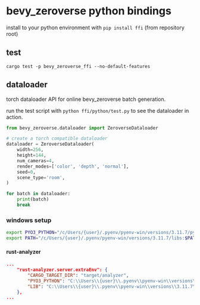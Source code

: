 # bevy_zeroverse python bindings

install to your python environment with `pip install ffi` (from repository root)


## test

`cargo test -p bevy_zeroverse_ffi --no-default-features`


## dataloader

torch dataloader API for online bevy_zeroverse batch generation.

run the test script with `python ffi/python/test.py` to see the dataloader in action.

```python
from bevy_zeroverse.dataloader import ZeroverseDataloader

# create a torch compatible dataloader
dataloader = ZeroverseDataloader(
    width=256,
    height=144,
    num_cameras=4,
    render_modes=['color', 'depth', 'normal'],
    seed=0,
    scene_type='room',
)

for batch in dataloader:
    print(batch)
    break

```


<!-- ### macos setup -->

<!-- ```bash
LIBTORCH_PATH=$(python3 -c "import site; print(site.getsitepackages()[0] + '/torch/lib')")
export DYLD_LIBRARY_PATH=$LIBTORCH_PATH:$DYLD_LIBRARY_PATH
``` -->


### windows setup

```bash
export PYO3_PYTHON="/c/Users/{user}/.pyenv/pyenv-win/versions/3.11.7/python.exe"
export PATH="/c/Users/{user}/.pyenv/pyenv-win/versions/3.11.7/libs:$PATH"
```

#### rust-analyzer


```json
...
    "rust-analyzer.server.extraEnv": {
        "CARGO_TARGET_DIR": "target/analyzer",
        "PYO3_PYTHON": "C:\\Users\\{user}\\.pyenv\\pyenv-win\\versions\\3.11.7\\python.exe",
        "LIB": "C:\\Users\\{user}\\.pyenv\\pyenv-win\\versions\\3.11.7\\libs"
    },
...
```
